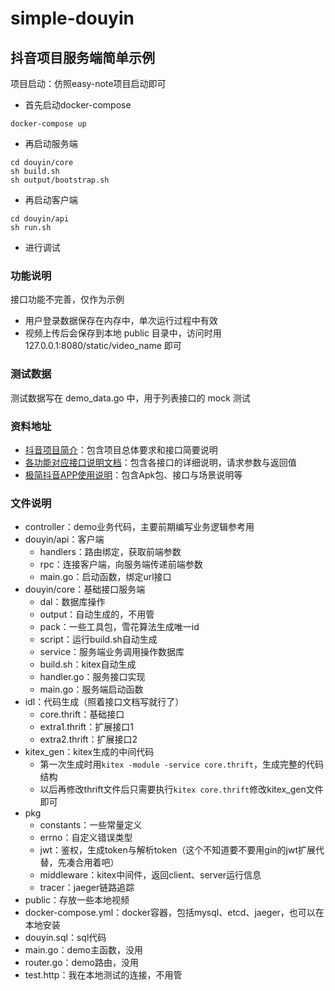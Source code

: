 # simple-douyin

## 抖音项目服务端简单示例

项目启动：仿照easy-note项目启动即可

- 首先启动docker-compose
```shell
docker-compose up
```
- 再启动服务端
```shell
cd douyin/core 
sh build.sh 
sh output/bootstrap.sh
```
- 再启动客户端
```shell
cd douyin/api
sh run.sh 
```
- 进行调试

### 功能说明

接口功能不完善，仅作为示例

* 用户登录数据保存在内存中，单次运行过程中有效
* 视频上传后会保存到本地 public 目录中，访问时用 127.0.0.1:8080/static/video_name 即可

### 测试数据

测试数据写在 demo_data.go 中，用于列表接口的 mock 测试

### 资料地址

- [抖音项目简介](https://bytedance.feishu.cn/docx/doxcnbgkMy2J0Y3E6ihqrvtHXPg)：包含项目总体要求和接口简要说明
- [各功能对应接口说明文档](https://www.apifox.cn/apidoc/shared-8cc50618-0da6-4d5e-a398-76f3b8f766c5/api-18345145)：包含各接口的详细说明，请求参数与返回值
- [极简抖音APP使用说明](https://bytedance.feishu.cn/docs/doccnM9KkBAdyDhg8qaeGlIz7S7)：包含Apk包、接口与场景说明等

### 文件说明

- controller：demo业务代码，主要前期编写业务逻辑参考用
- douyin/api：客户端
    - handlers：路由绑定，获取前端参数
    - rpc：连接客户端，向服务端传递前端参数
    - main.go：启动函数，绑定url接口
- douyin/core：基础接口服务端
    - dal：数据库操作
    - output：自动生成的，不用管
    - pack：一些工具包，雪花算法生成唯一id
    - script：运行build.sh自动生成
    - service：服务端业务调用操作数据库
    - build.sh：kitex自动生成
    - handler.go：服务接口实现
    - main.go：服务端启动函数
- idl：代码生成（照着接口文档写就行了）
    - core.thrift：基础接口
    - extra1.thrift：扩展接口1
    - extra2.thrift：扩展接口2
- kitex_gen：kitex生成的中间代码
    - 第一次生成时用`kitex -module -service core.thrift`，生成完整的代码结构
    - 以后再修改thrift文件后只需要执行`kitex core.thrift`修改kitex_gen文件即可
- pkg
    - constants：一些常量定义
    - errno：自定义错误类型
    - jwt：鉴权，生成token与解析token（这个不知道要不要用gin的jwt扩展代替，先凑合用着吧）
    - middleware：kitex中间件，返回client、server运行信息
    - tracer：jaeger链路追踪
- public：存放一些本地视频
- docker-compose.yml：docker容器，包括mysql、etcd、jaeger，也可以在本地安装
- douyin.sql：sql代码
- main.go：demo主函数，没用
- router.go：demo路由，没用
- test.http：我在本地测试的连接，不用管


